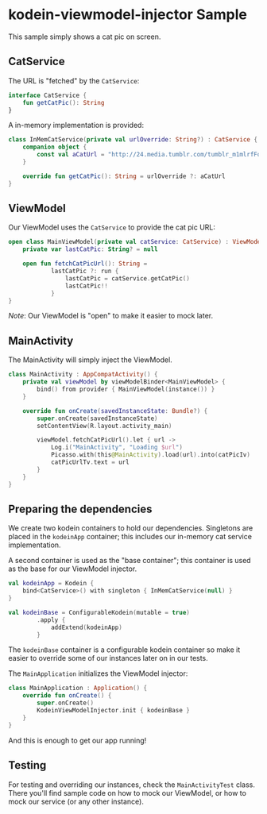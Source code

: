 # kodein-viewmodel-injector Sample

This sample simply shows a cat pic on screen.

## CatService

The URL is "fetched" by the `CatService`:

```kotlin
interface CatService {
    fun getCatPic(): String
}
```

A in-memory implementation is provided:

```kotlin
class InMemCatService(private val urlOverride: String?) : CatService {
    companion object {
        const val aCatUrl = "http://24.media.tumblr.com/tumblr_m1mlrfFqvk1qze0hyo1_500.jpg"
    }

    override fun getCatPic(): String = urlOverride ?: aCatUrl
}
```

## ViewModel

Our ViewModel uses the `CatService` to provide the cat pic URL:

```kotlin
open class MainViewModel(private val catService: CatService) : ViewModel() {
    private var lastCatPic: String? = null

    open fun fetchCatPicUrl(): String =
            lastCatPic ?: run {
                lastCatPic = catService.getCatPic()
                lastCatPic!!
            }
}
```

_Note_: Our ViewModel is "open" to make it easier to mock later.

## MainActivity

The MainActivity will simply inject the ViewModel.

```kotlin
class MainActivity : AppCompatActivity() {
    private val viewModel by viewModelBinder<MainViewModel> {
        bind() from provider { MainViewModel(instance()) }
    }

    override fun onCreate(savedInstanceState: Bundle?) {
        super.onCreate(savedInstanceState)
        setContentView(R.layout.activity_main)

        viewModel.fetchCatPicUrl().let { url ->
            Log.i("MainActivity", "Loading $url")
            Picasso.with(this@MainActivity).load(url).into(catPicIv)
            catPicUrlTv.text = url
        }
    }
}
```

## Preparing the dependencies

We create two kodein containers to hold our dependencies. Singletons are placed in the `kodeinApp`
container; this includes our in-memory cat service implementation.

A second container is used as the "base container"; this container is used as the base for our
ViewModel injector.

```kotlin
val kodeinApp = Kodein {
    bind<CatService>() with singleton { InMemCatService(null) }
}

val kodeinBase = ConfigurableKodein(mutable = true)
        .apply {
            addExtend(kodeinApp)
        }
```

The `kodeinBase` container is a configurable kodein container so make it easier to override
some of our instances later on in our tests.

The `MainApplication` initializes the ViewModel injector:

```kotlin
class MainApplication : Application() {
    override fun onCreate() {
        super.onCreate()
        KodeinViewModelInjector.init { kodeinBase }
    }
}
```

And this is enough to get our app running!

## Testing

For testing and overriding our instances, check the `MainActivityTest` class. There you'll find
sample code on how to mock our ViewModel, or how to mock our service (or any other instance).

